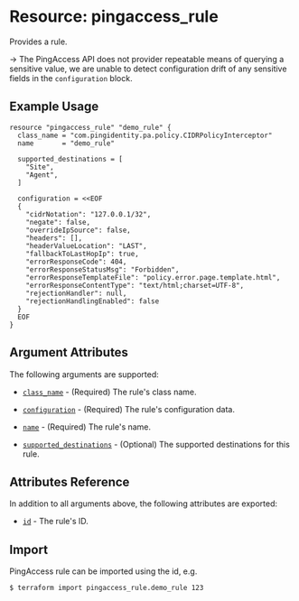 # Resource: pingaccess_rule

Provides a rule.

-> The PingAccess API does not provider repeatable means of querying a sensitive value, we are unable to detect configuration drift of any sensitive fields in the `configuration` block.

## Example Usage
```hcl
resource "pingaccess_rule" "demo_rule" {
  class_name = "com.pingidentity.pa.policy.CIDRPolicyInterceptor"
  name       = "demo_rule"

  supported_destinations = [
    "Site",
    "Agent",
  ]

  configuration = <<EOF
  {
    "cidrNotation": "127.0.0.1/32",
    "negate": false,
    "overrideIpSource": false,
    "headers": [],
    "headerValueLocation": "LAST",
    "fallbackToLastHopIp": true,
    "errorResponseCode": 404,
    "errorResponseStatusMsg": "Forbidden",
    "errorResponseTemplateFile": "policy.error.page.template.html",
    "errorResponseContentType": "text/html;charset=UTF-8",
    "rejectionHandler": null,
    "rejectionHandlingEnabled": false
  }
  EOF
}
```

## Argument Attributes

The following arguments are supported:

- [`class_name`](#class_name) - (Required) The rule's class name.

- [`configuration`](#configuration) - (Required) The rule's configuration data.

- [`name`](#name) - (Required) The rule's name.

- [`supported_destinations`](#supported_destinations) - (Optional) The supported destinations for this rule.

## Attributes Reference

In addition to all arguments above, the following attributes are exported:

- [`id`](#id) - The rule's ID.

## Import

PingAccess rule can be imported using the id, e.g.

```bash
$ terraform import pingaccess_rule.demo_rule 123
```
